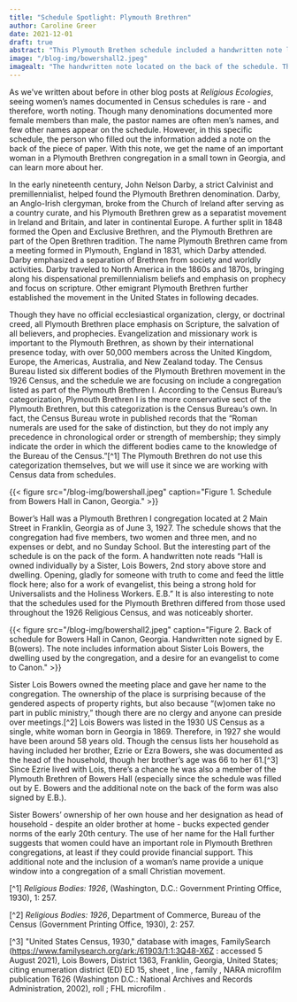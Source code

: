 ```yaml
---
title: "Schedule Spotlight: Plymouth Brethren"
author: Caroline Greer
date: 2021-12-01
draft: true
abstract: "This Plymouth Brethen schedule included a handwritten note located on the back of the document. This note included the name of a woman who owned the house where the congregation met. With some online digging, we learn more about this woman here." 
image: "/blog-img/bowershall2.jpeg" 
imagealt: "The handwritten note located on the back of the schedule. The note reads in part *Hall owned individually by a sister, Lois Bowers, 2nd story above store and dwelling. Opening, gladly, for someone with truth to come and feed the little flock here; also for a work of evangelist, this being a stronghold for Universalists and the Holiness workers.'"
---
```



As we've written about before in other blog posts at *Religious Ecologies*, seeing women’s names documented in Census schedules is rare - and therefore, worth noting. Though many denominations documented more female members than male, the pastor names are often men’s names, and few other names appear on the schedule. However, in this specific schedule, the person who filled out the information added a note on the back of the piece of paper. With this note, we get the name of an important woman in a Plymouth Brethren congregation in a small town in Georgia, and can learn more about her. 

In the early nineteenth century, John Nelson Darby, a strict Calvinist and premillennialist, helped found the Plymouth Brethren denomination. Darby, an Anglo-Irish clergyman, broke from the Church of Ireland after serving as a country curate, and his Plymouth Brethren grew as a separatist movement in Ireland and Britain, and later in continental Europe. A further split in 1848 formed the Open and Exclusive Brethren, and the Plymouth Brethren are part of the Open Brethren tradition. The name Plymouth Brethren came from a meeting formed in Plymouth, England in 1831, which Darby attended. Darby emphasized a separation of Brethren from society and worldly activities. Darby traveled to North America in the 1860s and 1870s, bringing along his dispensational premillennialism beliefs and emphasis on prophecy and focus on scripture. Other emigrant Plymouth Brethren further established the movement in the United States in following decades. 

Though they have no official ecclesiastical organization, clergy, or doctrinal creed, all Plymouth Brethren place emphasis on Scripture, the salvation of all believers, and prophecies. Evangelization and missionary work is important to the Plymouth Brethren, as shown by their international presence today, with over 50,000 members across the United Kingdom, Europe, the Americas, Australia, and New Zealand today. 
The Census Bureau listed six different bodies of the Plymouth Brethren movement in the 1926 Census, and the schedule we are focusing on include a congregation listed as part of the Plymouth Brethren I. According to the Census Bureau’s categorization, Plymouth Brethren I is the more conservative sect of the Plymouth Brethren, but this categorization is the Census Bureau’s own. In fact, the Census Bureau wrote in published records that the “Roman numerals are used for the sake of distinction, but they do not imply any precedence in chronological order or strength of membership; they simply indicate the order in which the different bodies came to the knowledge of the Bureau of the Census.”[^1] The Plymouth Brethren do not use this categorization themselves, but we will use it since we are working with Census data from schedules.

{{< figure src="/blog-img/bowershall.jpeg" caption="Figure 1. Schedule from Bowers Hall in Canon, Georgia." >}}

Bower’s Hall was a Plymouth Brethren I congregation located at 2 Main Street in Franklin, Georgia as of June 3, 1927. The schedule shows that the congregation had five members, two women and three men, and no expenses or debt, and no Sunday School. But the interesting part of the schedule is on the pack of the form. A handwritten note reads “Hall is owned individually by a Sister, Lois Bowers, 2nd story above store and dwelling. Opening, gladly for someone with truth to come and feed the little flock here; also for a work of evangelist, this being a strong hold for Universalists and the Holiness Workers. E.B.” It is also interesting to note that the schedules used for the Plymouth Brethren differed from those used throughout the 1926 Religious Census, and was noticeably shorter. 

{{< figure src="/blog-img/bowershall2.jpeg" caption="Figure 2. Back of schedule for Bowers Hall in Canon, Georgia. Handwritten note signed by E. B(owers). The note includes information about Sister Lois Bowers, the dwelling used by the congregation, and a desire for an evangelist to come to Canon." >}}

Sister Lois Bowers owned the meeting place and gave her name to the congregation. The ownership of the place is surprising because of the gendered aspects of property rights, but also because “(w)omen take no part in public ministry,” though there are no clergy and anyone can preside over meetings.[^2] Lois Bowers was listed in the 1930 US Census as a single, white woman born in Georgia in 1869. Therefore, in 1927 she would have been around 58 years old. Though the census lists her household as having included her brother, Ezrie or Ezra Bowers, she was documented as the head of the household, though her brother’s age was 66 to her 61.[^3] Since Ezrie lived with Lois, there’s a chance he was also a member of the Plymouth Brethren of Bowers Hall (especially since the schedule was filled out by E. Bowers and the additional note on the back of the form was also signed by E.B.).

 Sister Bowers’ ownership of her own house and her designation as head of household - despite an older brother at home - bucks expected gender norms of the early 20th century. The use of her name for the Hall further suggests that women could have an important role in Plymouth Brethren congregations, at least if they could provide financial support. This additional note and the inclusion of a woman’s name provide a unique window into a congregation of a small Christian movement. 

[^1]  *Religious Bodies: 1926*, (Washington, D.C.: Government Printing Office, 1930), 1: 257. 

[^2] *Religious Bodies: 1926*, Department of Commerce, Bureau of the Census (Government Printing Office, 1930), 2: 257. 

[^3]  "United States Census, 1930," database with images, FamilySearch (https://www.familysearch.org/ark:/61903/1:1:3Q48-X6Z : accessed 5 August 2021), Lois Bowers, District 1363, Franklin, Georgia, United States; citing enumeration district (ED) ED 15, sheet , line , family , NARA microfilm publication T626 (Washington D.C.: National Archives and Records Administration, 2002), roll ; FHL microfilm .